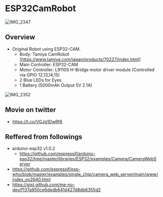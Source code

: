 # ESP32CamRobot

![IMG_2347](https://user-images.githubusercontent.com/52347942/64022883-175a1280-cb72-11e9-898f-c5745106345f.jpg)

## Overview
* Original Robot using ESP32-CAM.
  * Body: Tamiya CamRobot [https://www.tamiya.com/japan/products/70227/index.html]
  * Main Controller: ESP32-CAM
  * Motor Controller: L9110S H-Bridge motor driver module (Controlled via GPIO 12,13,14,15) 
  * 2 Blue LEDs for Eyes
  * 1 Battery (5000mAh Output 5V 2.1A)

![IMG_2352](https://user-images.githubusercontent.com/52347942/64023013-60aa6200-cb72-11e9-97f0-252137971a61.jpg)

## Movie on twitter
* https://t.co/VGJg1DwRf6

## Reffered from followings
* arduino-esp32 v1.0.2
  * https://github.com/espressif/arduino-esp32/tree/master/libraries/ESP32/examples/Camera/CameraWebServer
* https://github.com/espressif/esp-who/blob/master/examples/single_chip/camera_web_server/main/www/index_ov2640.html
* https://gist.github.com/me-no-dev/f137a950ce6dedb641d427d8db6355d2
